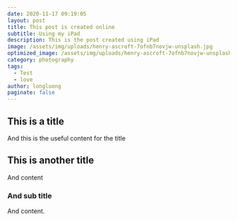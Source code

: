 ```yaml
---
date: 2020-11-17 09:19:05
layout: post
title: This post is created online
subtitle: Using my iPad
description: This is the post created using iPad
image: /assets/img/uploads/henry-ascroft-7ofnb7novjw-unsplash.jpg
optimized_image: /assets/img/uploads/henry-ascroft-7ofnb7novjw-unsplash.jpg
category: photography
tags:
  - Test
  - love
author: longluong
paginate: false
---
```

## This is a title
And this is the useful content for the title

## This is another title
And content
### And sub title
And content.